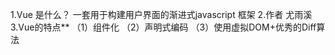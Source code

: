 1.Vue 是什么？
一套用于构建用户界面的渐进式javascript 框架
2.作者
尤雨溪
3.Vue的特点**
（1）组件化
（2）声明式编码
（3）使用虚拟DOM+优秀的Diff算法





